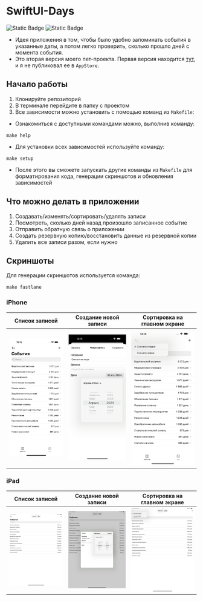 # SwiftUI-Days
<img alt="Static Badge" src="https://img.shields.io/badge/Swift_Version-6.0-orange">
<img alt="Static Badge" src="https://img.shields.io/badge/iOS_Version-17-blue">

- Идея приложения в том, чтобы было удобно запоминать события в указанные даты, а потом легко проверить, сколько прошло дней с момента события.
- Это вторая версия моего пет-проекта. Первая версия находится [тут](https://github.com/easydev991/Days), и я не публиковал ее в `AppStore`.

## Начало работы

1. Клонируйте репозиторий
2. В терминале перейдите в папку с проектом
3. Все зависимости можно установить с помощью команд из `Makefile`:
- Ознакомиться с доступными командами можно, выполнив команду:
```shell
make help
```
- Для установки всех зависимостей используйте команду:
```shell
make setup
```
- После этого вы сможете запускать другие команды из `Makefile` для форматирования кода, генерации скриншотов и обновления зависимостей

## Что можно делать в приложении
1. Создавать/изменять/сортировать/удалять записи
2. Посмотреть, сколько дней назад произошло записанное событие
3. Отправить обратную связь о приложении
4. Создать резервную копию/восстановить данные из резервной копии
5. Удалить все записи разом, если нужно

## Скриншоты  
Для генерации скриншотов используется команда:
```shell
make fastlane
```
### iPhone
| Список записей | Создание новой записи | Сортировка на главном экране |
| --- | --- | --- |
| <img src="./fastlane/screenshots/ru/iPhone 16 Pro Max-1-demoList.png"> | <img src="./fastlane/screenshots/ru/iPhone 16 Pro Max-2-chooseDate.png"> | <img src="./fastlane/screenshots/ru/iPhone 16 Pro Max-3-sortByDate.png"> |

### iPad
| Список записей | Создание новой записи | Сортировка на главном экране |
| --- | --- | --- |
| <img src="./fastlane/screenshots/ru/iPad Pro 13-inch (M4)-1-demoList.png"> | <img src="./fastlane/screenshots/ru/iPad Pro 13-inch (M4)-2-chooseDate.png"> | <img src="./fastlane/screenshots/ru/iPad Pro 13-inch (M4)-3-sortByDate.png"> |
